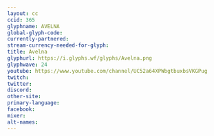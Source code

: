 ```yaml
---
layout: cc
ccid: 365
glyphname: AVELNA
global-glyph-code:
currently-partnered:
stream-currency-needed-for-glyph:
title: Avelna
glyphurl: https://i.glyphs.wf/glyphs/Avelna.png
glyphwave: 24
youtube: https://www.youtube.com/channel/UC52a64XPWbgtbuxbsVKGPug
twitch:
twitter:
discord:
other-site:
primary-language:
facebook:
mixer:
alt-names:
---
```

